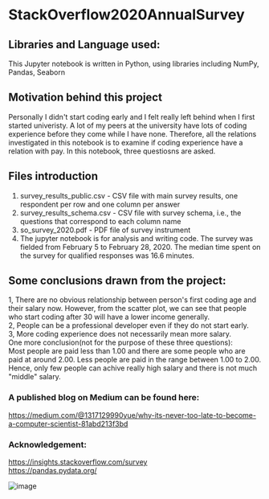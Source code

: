 # StackOverflow2020AnnualSurvey

## Libraries and Language used:<br>
This Jupyter notebook is written in Python, using libraries including NumPy, Pandas, Seaborn<br>

## Motivation behind this project<br>
Personally I didn't start coding early and I felt really left behind when I first started univeristy. A lot of my peers at the university have lots of coding experience before they come while I have none. Therefore, all the relations investigated in this notebook is to examine if coding experience have a relation with pay. In this notebook, three questiosns are asked. <br>

## Files introduction<br>
1. survey_results_public.csv - CSV file with main survey results, one respondent per row and one column per answer<br>
2. survey_results_schema.csv - CSV file with survey schema, i.e., the questions that correspond to each column name<br>
3. so_survey_2020.pdf - PDF file of survey instrument<br>
4. The jupyter notebook is for analysis and writing code.
The survey was fielded from February 5 to February 28, 2020. The median time spent on the survey for qualified responses was 16.6 minutes.
  
  
## Some conclusions drawn from the project:<br>
1, There are no obvious relationship between person's first coding age and their salary now. However, from the scatter plot, we can see that people who start coding after 30 will have a lower income generally.<br>
2, People can be a professional developer even if they do not start early.<br>
3, More coding experience does not necessarily mean more salary.<br>
One more conclusion(not for the purpose of these three questions):<br>
Most people are paid less than 1.00 and there are some people who are paid at around 2.00. Less people are paid in the range between 1.00 to 2.00. Hence, only few people can achive really high salary and there is not much "middle" salary.

### A published blog on Medium can be found here:<br>
https://medium.com/@1317129990yue/why-its-never-too-late-to-become-a-computer-scientist-81abd213f3bd

### Acknowledgement:<br>

https://insights.stackoverflow.com/survey<br>
https://pandas.pydata.org/


![image](https://user-images.githubusercontent.com/72232348/138174678-af2051e8-58a4-46e8-86ff-9fd87e0e9768.png)

